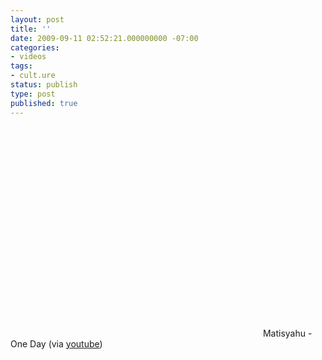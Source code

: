 ```yaml
---
layout: post
title: ''
date: 2009-09-11 02:52:21.000000000 -07:00
categories:
- videos
tags:
- cult.ure
status: publish
type: post
published: true
---
```

<object width="400" height="336"><param name="movie" value="http://www.youtube.com/v/as7Y-mCiFaM&amp;rel=0&amp;egm=0&amp;showinfo=0&amp;fs=1" /><param name="wmode" value="transparent" /><param name="allowFullScreen" value="true" /><embed src="http://www.youtube.com/v/as7Y-mCiFaM&amp;rel=0&amp;egm=0&amp;showinfo=0&amp;fs=1" type="application/x-shockwave-flash" width="400" height="336" allowfullscreen="true" wmode="transparent"></embed></object>
	    Matisyahu - One Day (via <a href="http://www.youtube.com/watch?v=as7Y-mCiFaM">youtube</a>)
